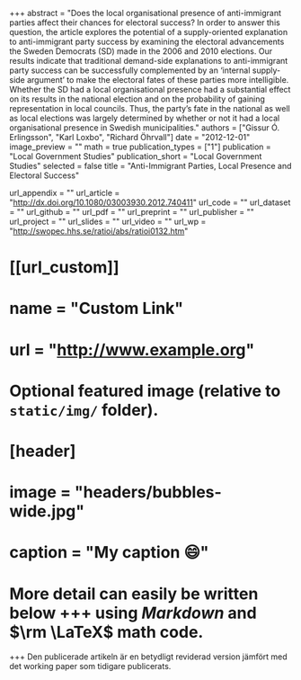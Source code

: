 +++
abstract = "Does the local organisational presence of anti-immigrant parties affect their chances for electoral success? In order to answer this question, the article explores the potential of a supply-oriented explanation to anti-immigrant party success by examining the electoral advancements the Sweden Democrats (SD) made in the 2006 and 2010 elections. Our results indicate that traditional demand-side explanations to anti-immigrant party success can be successfully complemented by an ‘internal supply-side argument’ to make the electoral fates of these parties more intelligible. Whether the SD had a local organisational presence had a substantial effect on its results in the national election and on the probability of gaining representation in local councils. Thus, the party’s fate in the national as well as local elections was largely determined by whether or not it had a local organisational presence in Swedish municipalities."
authors = ["Gissur Ó. Erlingsson", "Karl Loxbo", "Richard Öhrvall"]
date = "2012-12-01"
image_preview = ""
math = true
publication_types = ["1"]
publication = "Local Government Studies"
publication_short = "Local Government Studies"
selected = false
title = "Anti-Immigrant Parties, Local Presence and Electoral Success"

url_appendix = ""
url_article = "http://dx.doi.org/10.1080/03003930.2012.740411"
url_code = ""
url_dataset = ""
url_github = ""
url_pdf = ""
url_preprint = ""
url_publisher  = ""
url_project = ""
url_slides = ""
url_video = ""
url_wp = "http://swopec.hhs.se/ratioi/abs/ratioi0132.htm"

# [[url_custom]]
# name = "Custom Link"
# url = "http://www.example.org"

# Optional featured image (relative to `static/img/` folder).
# [header]
# image = "headers/bubbles-wide.jpg"
# caption = "My caption :smile:"


# More detail can easily be written below +++ using *Markdown* and $\rm \LaTeX$ math code.
+++
Den publicerade artikeln är en betydligt reviderad version jämfört med det working paper som tidigare publicerats.

